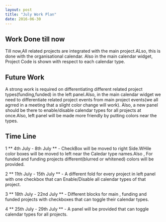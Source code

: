 ```yaml
---
layout: post
title: "July Work Plan"
date: 2016-06-30
---
```


## Work Done till now

Till now,All related projects are integrated with the main project.ALso, this is done with the organisational calendar.
Also in the main calendar widget, Project Code is shown with respect to each calendar type.

## Future Work

A strong work is required on differentiating different related project types(funding,funded) in the left panel.Also, in the main calendar widget we need to differentiate related project events from main project events(we all agrred in a meeting that a slight color change will work).
Also, a new panel should be there to enable/disable calendar types for all projects at once.Also, left panel will be made more friendly by putting colors near the types.

## Time Line

1 ** 4th July - 8th July ** -  CheckBox will be moved to right Side.WHile color boxes will be moved to left near the Caledar type names.Also , For funded and funding projects different(blurred or whitened) colors will be provided.

2 ** 11th July - 15th July ** - A different fold for every project in left panel with one checkbox that can Enable/Disable all calendar types of that project.

3 ** 18th July - 22nd July ** - Different blocks for main , funding and funded projects with checkboxes that can toggle their calendar types.

4 ** 25th July - 29th July ** - A panel will be provided that can toggle calendar types for all projects.